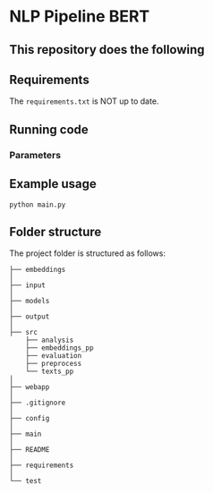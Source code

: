 # NLP Pipeline BERT

This repository does the following
- 

## Requirements

The `requirements.txt` is NOT up to date.

## Running code

### Parameters
 
## Example usage

```commandline
python main.py
```

## Folder structure

The project folder is structured as follows:

```text
├── embeddings
│                                      
├── input
│                                      
├── models
│                                      
├── output
│                                      
├── src
    ├── analysis
    ├── embeddings_pp
    ├── evaluation
    ├── preprocess                             
    └── texts_pp
│                                      
├── webapp
│                                      
├── .gitignore
│                                      
├── config
│                                      
├── main
│                                      
├── README
│                                      
├── requirements
│                                      
└── test
```
